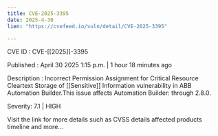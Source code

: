 ```yaml
---
title: CVE-2025-3395
date: 2025-4-30
lien: "https://cvefeed.io/vuln/detail/CVE-2025-3395"

---
```


CVE ID : CVE-[[2025]]-3395

Published :  April 30
2025
1:15 p.m. | 1 hour
18 minutes ago

Description : Incorrect Permission Assignment for Critical Resource
Cleartext Storage of  [[Sensitive]] Information vulnerability in ABB Automation Builder.This issue affects Automation Builder: through 2.8.0.

Severity: 7.1 | HIGH

Visit the link for more details
such as CVSS details
affected products
timeline
and more...
